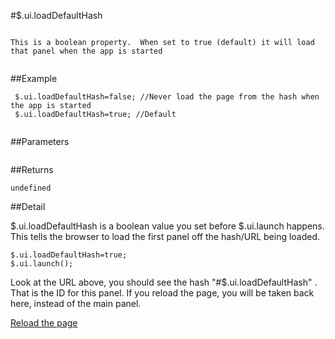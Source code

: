 #$.ui.loadDefaultHash

```

This is a boolean property.  When set to true (default) it will load that panel when the app is started
 
```

##Example

```
 $.ui.loadDefaultHash=false; //Never load the page from the hash when the app is started
 $.ui.loadDefaultHash=true; //Default
 
```


##Parameters

```

```

##Returns

```
undefined
```

##Detail

$.ui.loadDefaultHash is a boolean value you set before $.ui.launch happens.  This tells the browser to load the first panel off the hash/URL being loaded.

```
$.ui.loadDefaultHash=true;
$.ui.launch();
```

Look at the URL above, you should see the hash "#$.ui.loadDefaultHash" .  That is the ID for this panel.  If you reload the page, you will be taken back here, instead of the main panel.

<a href="javascript:document.location.reload()" class="button">Reload the page</a>